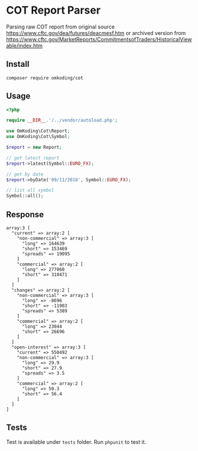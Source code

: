 # COT Report Parser

Parsing raw COT report from original source https://www.cftc.gov/dea/futures/deacmesf.htm or archived version from https://www.cftc.gov/MarketReports/CommitmentsofTraders/HistoricalViewable/index.htm

## Install

```
composer require omkoding/cot
```

## Usage

```php
<?php

require __DIR__.'/../vendor/autoload.php';

use OmKoding\Cot\Report;
use OmKoding\Cot\Symbol;

$report = new Report;

// get latest report
$report->latest(Symbol::EURO_FX);

// get by date
$report->byDate('09/11/2018', Symbol::EURO_FX);

// list all symbol
Symbol::all();
```

## Response

```
array:3 [
  "current" => array:2 [
    "non-commercial" => array:3 [
      "long" => 164639
      "short" => 153469
      "spreads" => 19095
    ]
    "commercial" => array:2 [
      "long" => 277060
      "short" => 310471
    ]
  ]
  "changes" => array:2 [
    "non-commercial" => array:3 [
      "long" => -8696
      "short" => -11903
      "spreads" => 5389
    ]
    "commercial" => array:2 [
      "long" => 23044
      "short" => 26696
    ]
  ]
  "open-interest" => array:3 [
    "current" => 550492
    "non-commercial" => array:3 [
      "long" => 29.9
      "short" => 27.9
      "spreads" => 3.5
    ]
    "commercial" => array:2 [
      "long" => 50.3
      "short" => 56.4
    ]
  ]
]
```

## Tests

Test is available under `tests` folder. Run `phpunit` to test it.